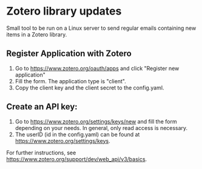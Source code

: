 # Zotero library updates
Small tool to be run on a Linux server to send regular emails containing new items in a Zotero library.

## Register Application with Zotero 
1. Go to https://www.zotero.org/oauth/apps and click "Register new application"
2. Fill the form. The application type is "client".
3. Copy the client key and the client secret to the config.yaml.

## Create an API key:
1. Go to https://www.zotero.org/settings/keys/new and fill the form depending on your needs. In general,
only read access is necessary.
2. The userID (id in the config.yaml) can be found at https://www.zotero.org/settings/keys. 

For further instructions, see https://www.zotero.org/support/dev/web_api/v3/basics.